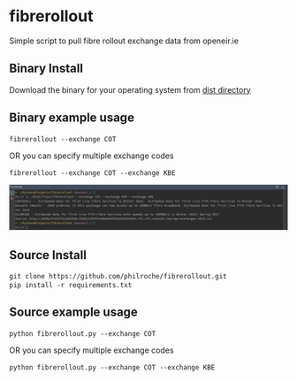 # fibrerollout
Simple script to pull fibre rollout exchange data from openeir.ie

## Binary Install 

Download the binary for your operating system from [dist directory](dist/)

## Binary example usage
```
fibrerollout --exchange COT
```
OR you can specify multiple exchange codes
```
fibrerollout --exchange COT --exchange KBE
```

![Example Usage](example-usage.png?raw=true "Example Usage")

## Source Install 
```
git clone https://github.com/philroche/fibrerollout.git
pip install -r requirements.txt
```

## Source example usage
```
python fibrerollout.py --exchange COT
```
OR you can specify multiple exchange codes
```
python fibrerollout.py --exchange COT --exchange KBE
```


